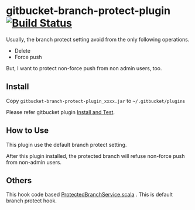 gitbucket-branch-protect-plugin [![Build Status](https://travis-ci.org/tohosokawa/gitbucket-branch-protect-plugin.svg?branch=master)](https://travis-ci.org/tohosokawa/gitbucket-branch-protect-plugin)
========

Usually, the branch protect setting avoid from the only following operations.

* Delete
* Force push

But, I want to protect non-force push from non admin users, too.

## Install

Copy `gitbucket-branch-protect-plugin_xxxx.jar` to `~/.gitbucket/plugins`

Please refer gitbucket plugin [Install and Test](https://gitbucket.github.io/gitbucket-news/gitbucket/2015/06/29/how-to-create-plugin.html#install-and-test).

## How to Use

This plugin use the default branch protect setting.

After this plugin installed, the protected branch will refuse non-force push from non-admin users.

## Others

This hook code based
[ProtectedBranchService.scala](https://github.com/gitbucket/gitbucket/blob/85b83af73f167b766a5046cd06699807148ab39b/src/main/scala/gitbucket/core/service/ProtectedBranchService.scala)
. This is default branch protect hook.
